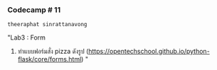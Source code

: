 ### Codecamp # 11
    theeraphat sinrattanavong

"Lab3 : Form
1. ทำแบบฟอร์มสั่ง pizza ดังรูป  (https://opentechschool.github.io/python-flask/core/forms.html)
"